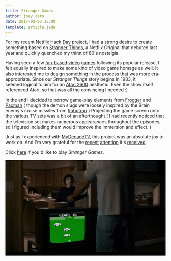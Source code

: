 ```yaml
---
title: Stranger Games
author: joey cato
date: 2017-02-03 15:00
template: article.jade
---
```


For my recent [Netflix Hack Day](http://techblog.netflix.com/2017/01/netflix-hack-day-winter-2017.html) project, I had a
strong desire to create something based on [Stranger Things](https://www.netflix.com/title/80057281), a Netflix Original
that debuted last year and quickly quenched my thirst of 80's nostalgia.

<span class="more"></span>

Having seen a few [fan-based](http://www.strangerplay.com) [video](https://flixarcade.netflix.io/)
[games](https://infamousquests.itch.io/stranger-things) following its popular release, I felt equally inspired to make
some kind of video game homage as well. It also interested me to design something in the process that was more
era-appropriate. Since our *Stranger Things* story begins in 1983, it seemed logical to aim for an [Atari 2600](https://en.wikipedia.org/wiki/Atari_2600_hardware) aesthetic. Even the show itself referenced Atari, so that was all the convincing I needed :)


In the end I decided to borrow game-play elements from [Frogger](https://en.wikipedia.org/wiki/Frogger) and
[Pacman](https://en.wikipedia.org/wiki/Pac-Man_(1982_video_game)) ( though the demon slugs were loosely inspired by the
Brain enemy's cruise missiles from [Robotron](http://www.atariprotos.com/5200/software/robotron/robotron.htm) )
Projecting the game screen onto the various TV sets was a bit of an afterthought ( I had recently noticed that the
television set makes numerous appearances throughout the episodes, so I figured including them would improve the
immersion and effect. )

Just as I experienced with [MyDecadeTV](https://www.mydecadetv.com), this project was an absolute joy to work on. And I'm very grateful for the
[recent](https://www.cnet.com/news/play-netflixs-atari-style-stranger-things-video-game/) [attention](http://www.popularmechanics.com/culture/tv/a24990/stranger-things-game/)
it's [received](http://www.digitaltrends.com/gaming/netflix-stranger-things-atari-style-game/).

Click [here](http://strangergames.gorch.com) if you'd like to play *Stranger Games*.
<br><br>
![strangergames](strangergames.gif)

